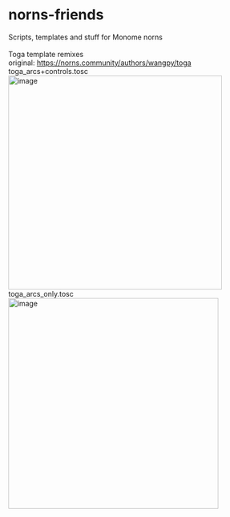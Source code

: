 # norns-friends
Scripts, templates and stuff for Monome norns
<br><br>
Toga template remixes
<br>
original: https://norns.community/authors/wangpy/toga
<br>
toga_arcs+controls.tosc<br>
<img width="426" alt="image" src="https://user-images.githubusercontent.com/27916597/185203200-c870b6bb-edca-4de0-ab8c-fd5defb21f17.png">
<br>
toga_arcs_only.tosc<br>
<img width="419" alt="image" src="https://user-images.githubusercontent.com/27916597/185203061-69e89e40-ff47-4f9e-a6ed-2051201a69b5.png">
<br>
